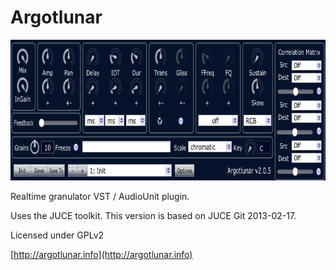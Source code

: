 Argotlunar
==========

<img src="argotlunar.png" width="780" height="225" />

Realtime granulator VST / AudioUnit plugin. 

Uses the JUCE toolkit. This version is based on JUCE Git 2013-02-17.

Licensed under GPLv2

[http://argotlunar.info](http://argotlunar.info)
